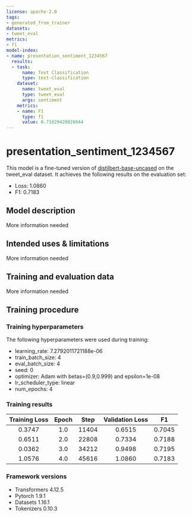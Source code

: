 ```yaml
---
license: apache-2.0
tags:
- generated_from_trainer
datasets:
- tweet_eval
metrics:
- f1
model-index:
- name: presentation_sentiment_1234567
  results:
  - task:
      name: Text Classification
      type: text-classification
    dataset:
      name: tweet_eval
      type: tweet_eval
      args: sentiment
    metrics:
    - name: F1
      type: f1
      value: 0.71829420028644
---
```


<!-- This model card has been generated automatically according to the information the Trainer had access to. You
should probably proofread and complete it, then remove this comment. -->

# presentation_sentiment_1234567

This model is a fine-tuned version of [distilbert-base-uncased](https://huggingface.co/distilbert-base-uncased) on the tweet_eval dataset.
It achieves the following results on the evaluation set:
- Loss: 1.0860
- F1: 0.7183

## Model description

More information needed

## Intended uses & limitations

More information needed

## Training and evaluation data

More information needed

## Training procedure

### Training hyperparameters

The following hyperparameters were used during training:
- learning_rate: 7.2792011721188e-06
- train_batch_size: 4
- eval_batch_size: 4
- seed: 0
- optimizer: Adam with betas=(0.9,0.999) and epsilon=1e-08
- lr_scheduler_type: linear
- num_epochs: 4

### Training results

| Training Loss | Epoch | Step  | Validation Loss | F1     |
|:-------------:|:-----:|:-----:|:---------------:|:------:|
| 0.3747        | 1.0   | 11404 | 0.6515          | 0.7045 |
| 0.6511        | 2.0   | 22808 | 0.7334          | 0.7188 |
| 0.0362        | 3.0   | 34212 | 0.9498          | 0.7195 |
| 1.0576        | 4.0   | 45616 | 1.0860          | 0.7183 |


### Framework versions

- Transformers 4.12.5
- Pytorch 1.9.1
- Datasets 1.16.1
- Tokenizers 0.10.3

